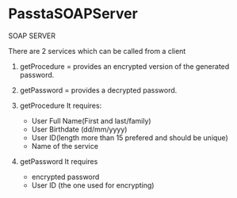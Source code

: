 # PasstaSOAPServer
SOAP SERVER 

There are 2 services which can be called from a client
1) getProcedure = provides an encrypted version of the generated password.
2) getPassword =  provides a decrypted password.

1) getProcedure 
  It requires:  
    - User Full Name(First and last/family)
    - User Birthdate (dd/mm/yyyy)
    - User ID(length more than 15 prefered and should be unique)
    - Name of the service 

2) getPassword
  It requires 
    - encrypted password
    - User ID (the one used for encrypting)
